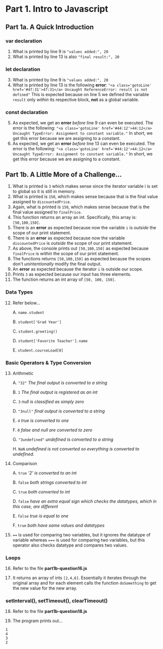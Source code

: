 # **Part 1. Intro to Javascript**
## **Part 1a. A Quick Introduction**

### **var declaration**

1. What is printed by line 9 is `"values added:", 20`
2. What is printed by line 13 is also `"final result:", 20`

### **let declaration**

3. What is printed by line 9 is `"values added:", 20`
4. What is printed by line 13 is the following **error**: `"<a class='gotoLine' href='#47:31'>47:31</a> Uncaught ReferenceError: result is not defined"` This is expected because on line 5 we defined the variable `result` only *within* its respective block, **not** as a global variable.

### **const declaration**

5. As expected, we get an **error** *before* line 9 can even be executed. The error is the following: `"<a class='gotoLine' href='#44:12'>44:12</a> Uncaught TypeError: Assignment to constant variable."` In short, we get this error because we are assigning to a constant.
6. As expected, we get an **error** *before* line 13 can even be executed. The error is the following: `"<a class='gotoLine' href='#44:12'>44:12</a> Uncaught TypeError: Assignment to constant variable."` In short, we get this error because we are assigning to a constant.

## **Part 1b. A Little More of a Challenge...**
1. What is printed is `3` which makes sense since the iterator variable i is set to global so it is still in memory.
2. What is printed is `150`, which makes sense because that is the final value assigned to `discountedPrice`.
3. Again, what is printed is `150`, which makes sense because that is the final value assigned to `finalPrice`.
4. This function returns an array an int. Specifically, this array is: `[50,100,150]`.
5. There is an **error** as expected because now the variable `i` is *outside* the scope of our print statement.
6. There is an **error** as expected because now the variable `discountedPrice` is *outside* the scope of our print statement.
7. As above, the console prints out `[50,100,150]` as expected because `finalPrice` is *within* the scope of our print statement.
8. The functions returns `[50,100,150]` as expected because the scopes don't *unintentionally* modify the final output.  
9. An **error** as expected because the iterator `i` is outside our scope.
10.  Prints `3` as expected because our input has three elements.
11. The function returns an int array of `[50, 100, 150]`. 

### **Data Types**
12. Refer below...
    
    A. `name.student`
    
    B. `student['Grad Year']`

    C. `student.greeting()`

    D. `student['Favorite Teacher'].name`

    E. `student.courseLoad[0]`

### **Basic Operators & Type Conversion**

13. Arithmetic
    
    A. `"32"` *The final output is converted to a string*

    B. `1` *The final output is registered as an int*

    C. `3` *null is classified as simply zero*

    D. `"3null"` *final output is converted to a string*

    E. `4` *true is converted to one*

    F. `0` *false and null are converted to zero*

    G. `"3undefined"` *undefined is converted to a string*

    H. `NaN` *undefined is not converted so everything is converted to undefined.*

14. Comparison

    A. `true` *'2' is converted to an int*

    B. `false` *both strings converted to int*

    C. `true` *both converted to int*

    D. `false` *have an extra equal sign which checks the datatypes, which in this case, are different*

    E. `false` *true is equal to one*

    F. `true` *both have same values and datatypes*

15. `==` is used for comparing two variables, but it ignores the datatype of variable whereas `===` is used for comparing two variables, but this operator also checks datatype and compares two values.

### **Loops**

16. Refer to the file **part1b-question16.js**

17. It returns an array of ints `[2,4,6]`. Essentially it iterates through the original array and for each element calls the function `doSomething` to get the new value for the new array.

### **setInterval(), setTimeout(), clearTimeout()**

18. Refer to the file **part1b-question18.js**

19. The program prints out...
```angular2html
1
4
3
2
```
